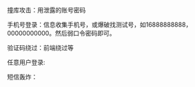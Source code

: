 撞库攻击：用泄露的账号密码

手机号登录：信息收集手机号，或爆破找测试号，如16888888888，00000000000。然后弱口令密码即可。

验证码绕过：前端绕过等

任意用户登录:

短信轰炸：